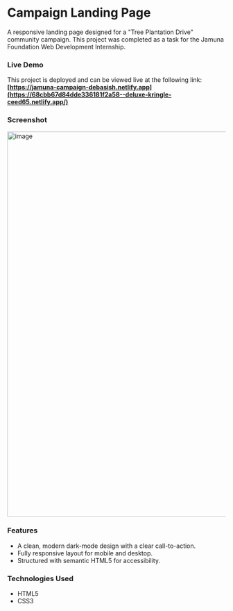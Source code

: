 # Campaign Landing Page

A responsive landing page designed for a "Tree Plantation Drive" community campaign. This project was completed as a task for the Jamuna Foundation Web Development Internship.

### Live Demo
This project is deployed and can be viewed live at the following link:
**[https://jamuna-campaign-debasish.netlify.app](https://68cbb67d84dde336181f2a58--deluxe-kringle-ceed65.netlify.app/)**

### Screenshot

<img width="1279" height="887" alt="image" src="https://github.com/user-attachments/assets/b28e144b-cac7-4d70-a3c4-3c7ed2947393" />


### Features

- A clean, modern dark-mode design with a clear call-to-action.
- Fully responsive layout for mobile and desktop.
- Structured with semantic HTML5 for accessibility.

### Technologies Used

- HTML5
- CSS3
